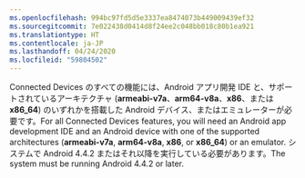 ```yaml
---
ms.openlocfilehash: 994bc97fd5d5e3337ea8474073b449009439ef32
ms.sourcegitcommit: 7e022438d0414d8f24ee2c048bb018c80b1ea921
ms.translationtype: HT
ms.contentlocale: ja-JP
ms.lasthandoff: 04/24/2020
ms.locfileid: "59804502"
---
```

<span data-ttu-id="df7c9-101">Connected Devices のすべての機能には、Android アプリ開発 IDE と、サポートされているアーキテクチャ (**armeabi-v7a**、**arm64-v8a**、**x86**、または **x86_64**) のいずれかを搭載した Android デバイス、またはエミュレーターが必要です。</span><span class="sxs-lookup"><span data-stu-id="df7c9-101">For all Connected Devices features, you will need an Android app development IDE and an Android device with one of the supported architectures (**armeabi-v7a**, **arm64-v8a**, **x86**, or **x86_64**) or an emulator.</span></span> <span data-ttu-id="df7c9-102">システムで Android 4.4.2 またはそれ以降を実行している必要があります。</span><span class="sxs-lookup"><span data-stu-id="df7c9-102">The system must be running Android 4.4.2 or later.</span></span>